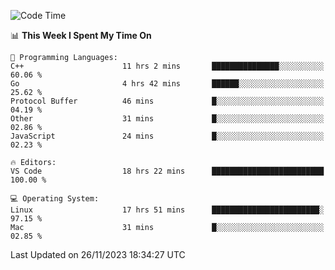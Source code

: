 
<!--START_SECTION:waka-->
![Code Time](http://img.shields.io/badge/Code%20Time-1%2C358%20hrs%203%20mins-blue)

📊 **This Week I Spent My Time On** 

```text
💬 Programming Languages: 
C++                      11 hrs 2 mins       ███████████████░░░░░░░░░░   60.06 % 
Go                       4 hrs 42 mins       ██████░░░░░░░░░░░░░░░░░░░   25.62 % 
Protocol Buffer          46 mins             █░░░░░░░░░░░░░░░░░░░░░░░░   04.19 % 
Other                    31 mins             █░░░░░░░░░░░░░░░░░░░░░░░░   02.86 % 
JavaScript               24 mins             █░░░░░░░░░░░░░░░░░░░░░░░░   02.23 % 

🔥 Editors: 
VS Code                  18 hrs 22 mins      █████████████████████████   100.00 % 

💻 Operating System: 
Linux                    17 hrs 51 mins      ████████████████████████░   97.15 % 
Mac                      31 mins             █░░░░░░░░░░░░░░░░░░░░░░░░   02.85 % 
```


 Last Updated on 26/11/2023 18:34:27 UTC
<!--END_SECTION:waka-->

